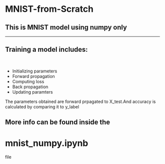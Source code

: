 # MNIST-from-Scratch
## This is MNIST model using numpy only <br>
<hr> 
<h2> Training a model includes: </h2> <br>

- Initializing parameters
- Forward propagation
- Computing loss
- Back propagation
- Updating paramters<br>

The parameters obtained are forward prpagated to X_test.And accuracy is calculated by comparing it to y_label
<br>
<h2> More info can be found inside the <h1>mnist_numpy.ipynb</h1> file
